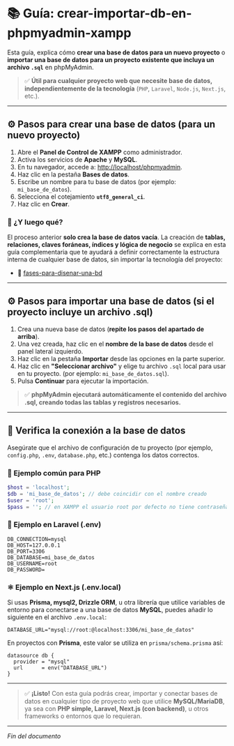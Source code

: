 # 📚 Guía: crear-importar-db-en-phpmyadmin-xampp

Esta guía, explica cómo **crear una base de datos para un nuevo proyecto** o **importar una base de datos para un proyecto existente que incluya un archivo `.sql`** en phpMyAdmin.

> ✅ **Útil para cualquier proyecto web que necesite base de datos, independientemente de la tecnología** (`PHP`, `Laravel`, `Node.js`, `Next.js`, etc.).

---

## ⚙️ Pasos para crear una base de datos (para un nuevo proyecto)

1. Abre el **Panel de Control de XAMPP** como administrador.
2. Activa los servicios de **Apache** y **MySQL**.
3. En tu navegador, accede a: [http://localhost/phpmyadmin](http://localhost/phpmyadmin).
4. Haz clic en la pestaña **Bases de datos**.
5. Escribe un nombre para tu base de datos (por ejemplo: `mi_base_de_datos`).
6. Selecciona el cotejamiento **`utf8_general_ci`**.
7. Haz clic en **Crear**.

### 🤔 ¿Y luego qué?

El proceso anterior **solo crea la base de datos vacía**. La creación de **tablas, relaciones, claves foráneas, índices y lógica de negocio** se explica en esta guía complementaria que te ayudará a definir correctamente la estructura interna de cualquier base de datos, sin importar la tecnología del proyecto:

- 📖 [fases-para-disenar-una-bd](https://github.com/tejada1970/guias-desarrollo/blob/master/entorno-windows/utilidades/fases-para-disenar-una-bd.md)

---

## ⚙️ Pasos para importar una base de datos (si el proyecto incluye un archivo .sql)

1. Crea una nueva base de datos (**repite los pasos del apartado de arriba**).
2. Una vez creada, haz clic en el **nombre de la base de datos** desde el panel lateral izquierdo.
3. Haz clic en la pestaña **Importar** desde las opciones en la parte superior.
4. Haz clic en **"Seleccionar archivo"** y elige tu archivo `.sql` local para usar en tu proyecto. (por ejemplo: `mi_base_de_datos.sql`).
5. Pulsa **Continuar** para ejecutar la importación.

> ✅ **phpMyAdmin ejecutará automáticamente el contenido del archivo .sql, creando todas las tablas y registros necesarios.**

---

## 🔌 Verifica la conexión a la base de datos

Asegúrate que el archivo de configuración de tu proyecto (por ejemplo, `config.php`, `.env`, `database.php`, etc.) contenga los datos correctos.

### 🐘 Ejemplo común para PHP

```php
$host = 'localhost';
$db = 'mi_base_de_datos'; // debe coincidir con el nombre creado
$user = 'root';
$pass = ''; // en XAMPP el usuario root por defecto no tiene contraseña. Cambia esto sólo si tú mismo configuraste una.
```

### 🎯 Ejemplo en Laravel (.env)

```env
DB_CONNECTION=mysql
DB_HOST=127.0.0.1
DB_PORT=3306
DB_DATABASE=mi_base_de_datos
DB_USERNAME=root
DB_PASSWORD=
```

### ⚛️ Ejemplo en Next.js (.env.local)

Si usas **Prisma, mysql2, Drizzle ORM**, u otra librería que utilice variables de entorno para conectarse a una base de datos **MySQL**, puedes añadir lo siguiente en el archivo `.env.local`:

```env
DATABASE_URL="mysql://root:@localhost:3306/mi_base_de_datos"
```

En proyectos con **Prisma**, este valor se utiliza en `prisma/schema.prisma` así:

```prisma
datasource db {
  provider = "mysql"
  url      = env("DATABASE_URL")
}
```

---

> ✅ **¡Listo!** Con esta guía podrás crear, importar y conectar bases de datos en cualquier tipo de proyecto web que utilice **MySQL/MariaDB**, ya sea con **PHP simple, Laravel, Next.js (con backend)**, u otros frameworks o entornos que lo requieran.

---

*Fin del documento*
